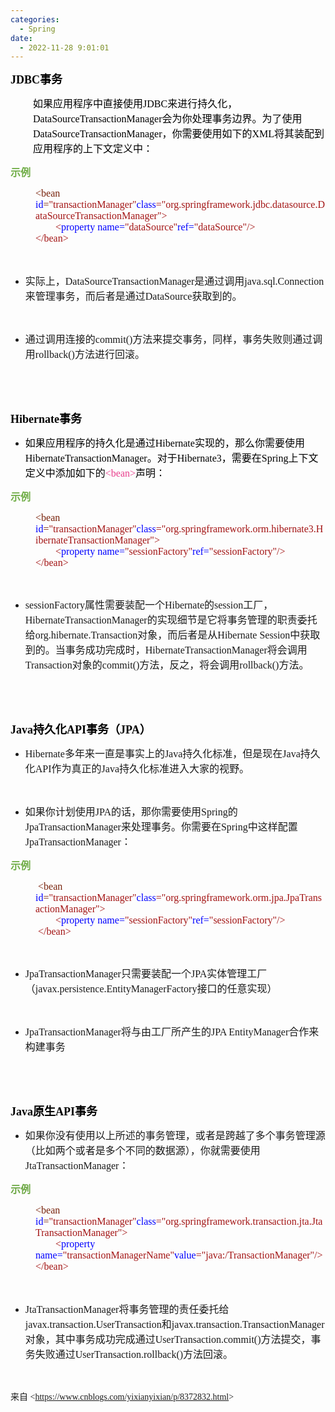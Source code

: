 ```yaml
---
categories:
  - Spring
date:
  - 2022-11-28 9:01:01
---
```


<p><span style="font-size:13.5pt"><span style="color:black"><strong><span
                    style="font-family:&quot;Comic Sans MS&quot;">JDBC</span></strong><strong><span
                    style="font-family:&quot;Microsoft YaHei UI&quot;">事务</span></strong></span></span></p>
<p style="margin-left:36px"><span style="font-size:12.0pt"><span style="color:black"><span
                style="font-family:&quot;Microsoft YaHei UI&quot;">如果应用程序中直接使用</span><span
                style="font-family:&quot;Comic Sans MS&quot;">JDBC</span><span
                style="font-family:&quot;Microsoft YaHei UI&quot;">来进行持久化，</span><span
                style="font-family:&quot;Comic Sans MS&quot;">DataSourceTransactionManager</span><span
                style="font-family:&quot;Microsoft YaHei UI&quot;">会为你处理事务边界。为了使用</span><span
                style="font-family:&quot;Comic Sans MS&quot;">DataSourceTransactionManager</span><span
                style="font-family:&quot;Microsoft YaHei UI&quot;">，你需要使用如下的</span><span
                style="font-family:&quot;Comic Sans MS&quot;">XML</span><span
                style="font-family:&quot;Microsoft YaHei UI&quot;">将其装配到应用程序的上下文定义中：</span></span></span></p>
<p><span style="font-size:12.0pt"><span style="font-family:&quot;Microsoft YaHei UI&quot;"><span
                style="color:#70ad47"><strong>示例</strong></span></span></span></p>
<p style="margin-left: 40px;"><span style="font-size:12.0pt"><span style="font-family:&quot;Comic Sans MS&quot;"><span
                style="color:#78230c">&lt;bean</span> <span style="color:blue">id</span><span
                style="color:#78230c">=</span><span style="color:#a31515">"transactionManager"</span><span
                style="color:blue">class</span><span
                style="color:#a31515">="org.springframework.jdbc.datasource.DataSourceTransactionManager"&gt;<br>&nbsp;&nbsp;&nbsp;&nbsp;&nbsp;&nbsp;&nbsp;
                &lt;</span><span style="color:blue">property name=</span><span
                style="color:#a31515">"dataSource"</span><span style="color:blue">ref=</span><span
                style="color:#a31515">"dataSource"/&gt;<br>&lt;/bean&gt;</span></span></span></p>
<p><span style="font-size:12.0pt"><span style="font-family:&quot;Comic Sans MS&quot;"><span
                style="color:#a31515">&nbsp;</span></span></span></p>
<ul style="list-style-type:disc">
    <li><span style="font-size:12.0pt"><span style="font-family:&quot;Microsoft YaHei UI&quot;">实际上，</span></span><span
            style="font-size:12.0pt"><span
                style="font-family:&quot;Comic Sans MS&quot;">DataSourceTransactionManager</span></span><span
            style="font-size:12.0pt"><span style="font-family:&quot;Microsoft YaHei UI&quot;">是通过调用</span></span><span
            style="font-size:12.0pt"><span
                style="font-family:&quot;Comic Sans MS&quot;">java.sql.Connection</span></span><span
            style="font-size:12.0pt"><span
                style="font-family:&quot;Microsoft YaHei UI&quot;">来管理事务，而后者是通过</span></span><span
            style="font-size:12.0pt"><span style="font-family:&quot;Comic Sans MS&quot;">DataSource</span></span><span
            style="font-size:12.0pt"><span style="font-family:&quot;Microsoft YaHei UI&quot;">获取到的。</span></span></li>
</ul>
<p><span style="font-size:12.0pt"><span style="font-family:&quot;Microsoft YaHei UI&quot;"></span></span><br></p>
<ul style="list-style-type:disc">
    <li><span style="font-size:12.0pt"><span
                style="font-family:&quot;Microsoft YaHei UI&quot;">通过调用连接的</span></span><span
            style="font-size:12.0pt"><span style="font-family:&quot;Comic Sans MS&quot;">commit()</span></span><span
            style="font-size:12.0pt"><span
                style="font-family:&quot;Microsoft YaHei UI&quot;">方法来提交事务，同样，事务失败则通过调用</span></span><span
            style="font-size:12.0pt"><span style="font-family:&quot;Comic Sans MS&quot;">rollback()</span></span><span
            style="font-size:12.0pt"><span style="font-family:&quot;Microsoft YaHei UI&quot;">方法进行回滚。</span></span></li>
</ul>
<p style="margin-left:36px"><span style="font-size:12.0pt"><span style="font-family:&quot;Comic Sans MS&quot;"><span
                style="color:black">&nbsp;</span></span></span></p>
<p style="margin-left:36px"><span style="font-size:12.0pt"><span style="font-family:&quot;Comic Sans MS&quot;"><span
                style="color:black">&nbsp;</span></span></span></p>
<p><span style="font-size:13.5pt"><span style="color:black"><strong><span
                    style="font-family:&quot;Comic Sans MS&quot;">Hibernate</span></strong><strong><span
                    style="font-family:&quot;Microsoft YaHei UI&quot;">事务</span></strong></span></span></p>
<ul style="list-style-type:disc">
    <li><span style="font-size:12.0pt"><span style="font-family:&quot;Microsoft YaHei UI&quot;"><span
                    style="color:black">如果应用程序的持久化是通过</span></span></span><span style="font-size:12.0pt"><span
                style="font-family:&quot;Comic Sans MS&quot;"><span
                    style="color:black">Hibernate</span></span></span><span style="font-size:12.0pt"><span
                style="font-family:&quot;Microsoft YaHei UI&quot;"><span
                    style="color:black">实现的，那么你需要使用</span></span></span><span style="font-size:12.0pt"><span
                style="font-family:&quot;Comic Sans MS&quot;"><span
                    style="color:black">HibernateTransactionManager</span></span></span><span
            style="font-size:12.0pt"><span style="font-family:&quot;Microsoft YaHei UI&quot;"><span
                    style="color:black">。对于</span></span></span><span style="font-size:12.0pt"><span
                style="font-family:&quot;Comic Sans MS&quot;"><span
                    style="color:black">Hibernate3</span></span></span><span style="font-size:12.0pt"><span
                style="font-family:&quot;Microsoft YaHei UI&quot;"><span
                    style="color:black">，需要在</span></span></span><span style="font-size:12.0pt"><span
                style="font-family:&quot;Comic Sans MS&quot;"><span style="color:black">Spring</span></span></span><span
            style="font-size:12.0pt"><span style="font-family:&quot;Microsoft YaHei UI&quot;"><span
                    style="color:black">上下文定义中添加如下的</span></span></span><span style="font-size:12.0pt"><span
                style="font-family:&quot;Comic Sans MS&quot;"><span
                    style="color:#e83e8c">&lt;bean&gt;</span></span></span><span style="font-size:12.0pt"><span
                style="font-family:&quot;Microsoft YaHei UI&quot;"><span style="color:black">声明：</span></span></span>
    </li>
</ul>
<p><span style="font-size:12.0pt"><span style="font-family:&quot;Microsoft YaHei UI&quot;"><span
                style="color:#70ad47"><strong>示例</strong></span></span></span></p>
<p style="margin-left: 40px;"><span style="font-size:12.0pt"><span style="font-family:&quot;Comic Sans MS&quot;"><span
                style="color:#78230c">&lt;bean</span> <span style="color:blue">id</span><span
                style="color:#78230c">=</span><span style="color:#a31515">"transactionManager"</span><span
                style="color:blue">class</span><span
                style="color:#a31515">="org.springframework.orm.hibernate3.HibernateTransactionManager"&gt;<br>&nbsp;&nbsp;&nbsp;&nbsp;&nbsp;&nbsp;&nbsp;
                &lt;</span><span style="color:blue">property name=</span><span
                style="color:#a31515">"sessionFactory"</span><span style="color:blue">ref=</span><span
                style="color:#a31515">"sessionFactory"/&gt;<br>&lt;/bean&gt;</span></span></span></p>
<p style="margin-left: 40px;"><span style="font-size:12.0pt"><span style="font-family:&quot;Comic Sans MS&quot;"><span
                style="color:#a31515"></span></span></span><br></p>
<ul style="list-style-type:disc">
    <li><span style="font-size:12.0pt"><span
                style="font-family:&quot;Comic Sans MS&quot;">sessionFactory</span></span><span
            style="font-size:12.0pt"><span
                style="font-family:&quot;Microsoft YaHei UI&quot;">属性需要装配一个</span></span><span
            style="font-size:12.0pt"><span style="font-family:&quot;Comic Sans MS&quot;">Hibernate</span></span><span
            style="font-size:12.0pt"><span style="font-family:&quot;Microsoft YaHei UI&quot;">的</span></span><span
            style="font-size:12.0pt"><span style="font-family:&quot;Comic Sans MS&quot;">session</span></span><span
            style="font-size:12.0pt"><span style="font-family:&quot;Microsoft YaHei UI&quot;">工厂，</span></span><span
            style="font-size:12.0pt"><span
                style="font-family:&quot;Comic Sans MS&quot;">HibernateTransactionManager</span></span><span
            style="font-size:12.0pt"><span
                style="font-family:&quot;Microsoft YaHei UI&quot;">的实现细节是它将事务管理的职责委托给</span></span><span
            style="font-size:12.0pt"><span
                style="font-family:&quot;Comic Sans MS&quot;">org.hibernate.Transaction</span></span><span
            style="font-size:12.0pt"><span
                style="font-family:&quot;Microsoft YaHei UI&quot;">对象，而后者是从</span></span><span
            style="font-size:12.0pt"><span style="font-family:&quot;Comic Sans MS&quot;">Hibernate
                Session</span></span><span style="font-size:12.0pt"><span
                style="font-family:&quot;Microsoft YaHei UI&quot;">中获取到的。当事务成功完成时，</span></span><span
            style="font-size:12.0pt"><span
                style="font-family:&quot;Comic Sans MS&quot;">HibernateTransactionManager</span></span><span
            style="font-size:12.0pt"><span style="font-family:&quot;Microsoft YaHei UI&quot;">将会调用</span></span><span
            style="font-size:12.0pt"><span style="font-family:&quot;Comic Sans MS&quot;">Transaction</span></span><span
            style="font-size:12.0pt"><span style="font-family:&quot;Microsoft YaHei UI&quot;">对象的</span></span><span
            style="font-size:12.0pt"><span style="font-family:&quot;Comic Sans MS&quot;">commit()</span></span><span
            style="font-size:12.0pt"><span
                style="font-family:&quot;Microsoft YaHei UI&quot;">方法，反之，将会调用</span></span><span
            style="font-size:12.0pt"><span style="font-family:&quot;Comic Sans MS&quot;">rollback()</span></span><span
            style="font-size:12.0pt"><span style="font-family:&quot;Microsoft YaHei UI&quot;">方法。</span></span></li>
</ul>
<p><span style="font-size:12.0pt"><span style="font-family:&quot;Comic Sans MS&quot;"><span
                style="color:black">&nbsp;</span></span></span></p>
<p><span style="font-size:12.0pt"><span style="font-family:&quot;Comic Sans MS&quot;"><span
                style="color:black">&nbsp;</span></span></span></p>
<p><span style="font-size:13.5pt"><span style="color:black"><strong><span
                    style="font-family:&quot;Comic Sans MS&quot;">Java</span></strong><strong><span
                    style="font-family:&quot;Microsoft YaHei UI&quot;">持久化</span></strong><strong><span
                    style="font-family:&quot;Comic Sans MS&quot;">API</span></strong><strong><span
                    style="font-family:&quot;Microsoft YaHei UI&quot;">事务（</span></strong><strong><span
                    style="font-family:&quot;Comic Sans MS&quot;">JPA</span></strong><strong><span
                    style="font-family:&quot;Microsoft YaHei UI&quot;">）</span></strong></span></span></p>
<ul style="list-style-type:disc">
    <li><span style="font-size:12.0pt"><span style="font-family:&quot;Comic Sans MS&quot;">Hibernate</span></span><span
            style="font-size:12.0pt"><span
                style="font-family:&quot;Microsoft YaHei UI&quot;">多年来一直是事实上的</span></span><span
            style="font-size:12.0pt"><span style="font-family:&quot;Comic Sans MS&quot;">Java</span></span><span
            style="font-size:12.0pt"><span
                style="font-family:&quot;Microsoft YaHei UI&quot;">持久化标准，但是现在</span></span><span
            style="font-size:12.0pt"><span style="font-family:&quot;Comic Sans MS&quot;">Java</span></span><span
            style="font-size:12.0pt"><span style="font-family:&quot;Microsoft YaHei UI&quot;">持久化</span></span><span
            style="font-size:12.0pt"><span style="font-family:&quot;Comic Sans MS&quot;">API</span></span><span
            style="font-size:12.0pt"><span style="font-family:&quot;Microsoft YaHei UI&quot;">作为真正的</span></span><span
            style="font-size:12.0pt"><span style="font-family:&quot;Comic Sans MS&quot;">Java</span></span><span
            style="font-size:12.0pt"><span
                style="font-family:&quot;Microsoft YaHei UI&quot;">持久化标准进入大家的视野。</span></span></li>
</ul>
<p><span style="font-size:12.0pt"><span style="font-family:&quot;Microsoft YaHei UI&quot;"></span></span><br></p>
<ul style="list-style-type:disc">
    <li><span style="font-size:12.0pt"><span
                style="font-family:&quot;Microsoft YaHei UI&quot;">如果你计划使用</span></span><span
            style="font-size:12.0pt"><span style="font-family:&quot;Comic Sans MS&quot;">JPA</span></span><span
            style="font-size:12.0pt"><span
                style="font-family:&quot;Microsoft YaHei UI&quot;">的话，那你需要使用</span></span><span
            style="font-size:12.0pt"><span style="font-family:&quot;Comic Sans MS&quot;">Spring</span></span><span
            style="font-size:12.0pt"><span style="font-family:&quot;Microsoft YaHei UI&quot;">的</span></span><span
            style="font-size:12.0pt"><span
                style="font-family:&quot;Comic Sans MS&quot;">JpaTransactionManager</span></span><span
            style="font-size:12.0pt"><span
                style="font-family:&quot;Microsoft YaHei UI&quot;">来处理事务。你需要在</span></span><span
            style="font-size:12.0pt"><span style="font-family:&quot;Comic Sans MS&quot;">Spring</span></span><span
            style="font-size:12.0pt"><span style="font-family:&quot;Microsoft YaHei UI&quot;">中这样配置</span></span><span
            style="font-size:12.0pt"><span
                style="font-family:&quot;Comic Sans MS&quot;">JpaTransactionManager</span></span><span
            style="font-size:12.0pt"><span style="font-family:&quot;Microsoft YaHei UI&quot;">：</span></span></li>
</ul>
<p><span style="font-size:12.0pt"><span style="font-family:&quot;Microsoft YaHei UI&quot;"><span
                style="color:#70ad47"><strong>示例</strong></span></span></span></p>
<p style="margin-left: 40px;"><span style="font-size:12.0pt"><span
            style="font-family:&quot;Comic Sans MS&quot;">&nbsp;<span style="color:#78230c">&lt;bean</span> <span
                style="color:blue">id</span><span style="color:#78230c">=</span><span
                style="color:#a31515">"transactionManager"</span><span style="color:blue">class</span><span
                style="color:#a31515">="org.springframework.orm.jpa.JpaTransactionManager"&gt;<br>&nbsp;&nbsp;&nbsp;&nbsp;&nbsp;&nbsp;&nbsp;
                &lt;</span><span style="color:blue">property name=</span><span
                style="color:#a31515">"sessionFactory"</span><span style="color:blue">ref=</span><span
                style="color:#a31515">"sessionFactory"/&gt;<br>&nbsp;&lt;/bean&gt;</span></span></span></p>
<p style="margin-left: 40px;"><span style="font-size:12.0pt"><span style="font-family:&quot;Comic Sans MS&quot;"><span
                style="color:#a31515"></span></span></span><br></p>
<ul style="list-style-type:disc">
    <li><span style="font-size:12.0pt"><span
                style="font-family:&quot;Comic Sans MS&quot;">JpaTransactionManager</span></span><span
            style="font-size:12.0pt"><span style="font-family:&quot;Microsoft YaHei UI&quot;">只需要装配一个</span></span><span
            style="font-size:12.0pt"><span style="font-family:&quot;Comic Sans MS&quot;">JPA</span></span><span
            style="font-size:12.0pt"><span style="font-family:&quot;Microsoft YaHei UI&quot;">实体管理工厂（</span></span><span
            style="font-size:12.0pt"><span
                style="font-family:&quot;Comic Sans MS&quot;">javax.persistence.EntityManagerFactory</span></span><span
            style="font-size:12.0pt"><span style="font-family:&quot;Microsoft YaHei UI&quot;">接口的任意实现）</span></span>
    </li>
</ul>
<p><span style="font-size:12.0pt"><span style="font-family:&quot;Microsoft YaHei UI&quot;"></span></span><br></p>
<ul style="list-style-type:disc">
    <li><span style="font-size:12.0pt"><span
                style="font-family:&quot;Comic Sans MS&quot;">JpaTransactionManager</span></span><span
            style="font-size:12.0pt"><span
                style="font-family:&quot;Microsoft YaHei UI&quot;">将与由工厂所产生的</span></span><span
            style="font-size:12.0pt"><span style="font-family:&quot;Comic Sans MS&quot;">JPA
                EntityManager</span></span><span style="font-size:12.0pt"><span
                style="font-family:&quot;Microsoft YaHei UI&quot;">合作来构建事务</span></span></li>
</ul>
<p><span style="font-size:12.0pt"><span style="font-family:&quot;Comic Sans MS&quot;"><span
                style="color:black">&nbsp;</span></span></span></p>
<p><span style="font-size:12.0pt"><span style="font-family:&quot;Comic Sans MS&quot;"><span
                style="color:black">&nbsp;</span></span></span></p>
<p><span style="font-size:13.5pt"><span style="color:black"><strong><span
                    style="font-family:&quot;Comic Sans MS&quot;">Java</span></strong><strong><span
                    style="font-family:&quot;Microsoft YaHei UI&quot;">原生</span></strong><strong><span
                    style="font-family:&quot;Comic Sans MS&quot;">API</span></strong><strong><span
                    style="font-family:&quot;Microsoft YaHei UI&quot;">事务</span></strong></span></span></p>
<ul style="list-style-type:disc">
    <li><span style="font-size:12.0pt"><span
                style="font-family:&quot;Microsoft YaHei UI&quot;">如果你没有使用以上所述的事务管理，或者是跨越了多个事务管理源（比如两个或者是多个不同的数据源），你就需要使用</span></span><span
            style="font-size:12.0pt"><span
                style="font-family:&quot;Comic Sans MS&quot;">JtaTransactionManager</span></span><span
            style="font-size:12.0pt"><span style="font-family:&quot;Microsoft YaHei UI&quot;">：</span></span></li>
</ul>
<p><span style="font-size:12.0pt"><span style="font-family:&quot;Microsoft YaHei UI&quot;"><span
                style="color:#6da845"><strong>示例</strong></span></span></span></p>
<p style="margin-left: 40px;"><span style="font-size:12.0pt"><span style="font-family:&quot;Comic Sans MS&quot;"><span
                style="color:#78230c">&lt;bean</span> <span style="color:blue">id</span><span
                style="color:#78230c">=</span><span style="color:#a31515">"transactionManager"</span><span
                style="color:blue">class</span><span
                style="color:#a31515">="org.springframework.transaction.jta.JtaTransactionManager"&gt;<br>&nbsp;&nbsp;&nbsp;&nbsp;&nbsp;&nbsp;&nbsp;
                &lt;</span><span style="color:blue">property name=</span><span
                style="color:#a31515">"transactionManagerName"</span><span style="color:blue">value</span><span
                style="color:#a31515">="java:/TransactionManager"/&gt;<br>&lt;/bean&gt;</span></span></span></p>
<p><span style="font-size:12.0pt"><span style="font-family:&quot;Comic Sans MS&quot;"><span
                style="color:#a31515">&nbsp;</span></span></span></p>
<ul style="list-style-type:disc">
    <li><span style="font-size:12.0pt"><span
                style="font-family:&quot;Comic Sans MS&quot;">JtaTransactionManager</span></span><span
            style="font-size:12.0pt"><span
                style="font-family:&quot;Microsoft YaHei UI&quot;">将事务管理的责任委托给</span></span><span
            style="font-size:12.0pt"><span
                style="font-family:&quot;Comic Sans MS&quot;">javax.transaction.UserTransaction</span></span><span
            style="font-size:12.0pt"><span style="font-family:&quot;Microsoft YaHei UI&quot;">和</span></span><span
            style="font-size:12.0pt"><span
                style="font-family:&quot;Comic Sans MS&quot;">javax.transaction.TransactionManager</span></span><span
            style="font-size:12.0pt"><span
                style="font-family:&quot;Microsoft YaHei UI&quot;">对象，其中事务成功完成通过</span></span><span
            style="font-size:12.0pt"><span
                style="font-family:&quot;Comic Sans MS&quot;">UserTransaction.commit()</span></span><span
            style="font-size:12.0pt"><span
                style="font-family:&quot;Microsoft YaHei UI&quot;">方法提交，事务失败通过</span></span><span
            style="font-size:12.0pt"><span
                style="font-family:&quot;Comic Sans MS&quot;">UserTransaction.rollback()</span></span><span
            style="font-size:12.0pt"><span style="font-family:&quot;Microsoft YaHei UI&quot;">方法回滚。</span></span></li>
</ul>
<p><span style="font-size:12.0pt"><span style="font-family:&quot;Comic Sans MS&quot;">&nbsp;</span></span></p>
<p><span style="font-family:&quot;Microsoft YaHei UI&quot;">来自</span><span
        style="font-family:&quot;Comic Sans MS&quot;"> &lt;</span><a
        data-cke-saved-href="https://www.cnblogs.com/yixianyixian/p/8372832.html"
        href="https://www.cnblogs.com/yixianyixian/p/8372832.html"><span
            style="font-family:&quot;Comic Sans MS&quot;">https://www.cnblogs.com/yixianyixian/p/8372832.html</span></a><span
        style="font-family:&quot;Comic Sans MS&quot;">&gt; </span></p>

